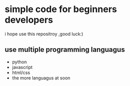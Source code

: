 # simple code for beginners developers
i hope use this repositroy ,good luck:)

## use multiple programming languagus 
- python
- javascript
- html/css
- the more languagus at soon 

